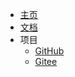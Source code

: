 * [主页](https://www.wkclz.com)
* [文档](/)
* 项目
  * [GitHub](https://github.com/lz-cloud/)
  * [Gitee](http://gitee.com/lz-cloud/)

